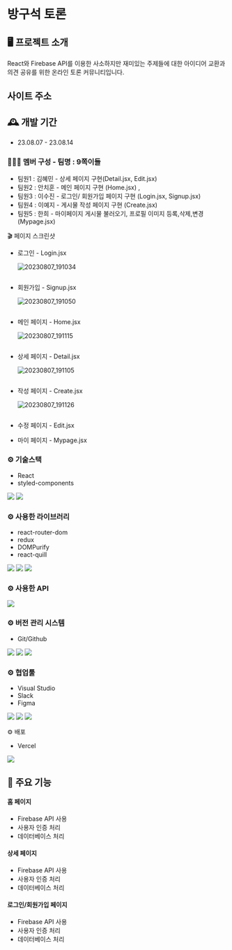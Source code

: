 # 방구석 토론

## 🖥️ 프로젝트 소개

React와 Firebase API를 이용한 사소하지만 재미있는 주제들에 대한 아이디어 교환과 의견 공유를 위한 온라인 토론 커뮤니티입니다.

## 사이트 주소

## 🕰️ 개발 기간

- 23.08.07 - 23.08.14

### 🧑‍🤝‍🧑 멤버 구성 - 팀명 : 9쪽이들

- 팀원1 : 김혜민 - 상세 페이지 구현(Detail.jsx, Edit.jsx)
- 팀원2 : 안치훈 - 메인 페이지 구현 (Home.jsx) ,
- 팀원3 : 이수진 - 로그인/ 회원가입 페이지 구현 (Login.jsx, Signup.jsx)
- 팀원4 : 이예지 - 게시물 작성 페이지 구현 (Create.jsx)
- 팀원5 : 한희 - 마이페이지 게시물 불러오기, 프로필 이미지 등록,삭제,변경 (Mypage.jsx)

🎬 페이지 스크린샷

- 로그인 - Login.jsx

  ![20230807_191034](https://github.com/hyemin610/React_Team9/assets/133640361/c57a0b05-48a9-40f2-917f-e4245bfc8f22)

<img src="https://www.notion.so/d2025c70cc0841aaa2e63873db680db1?pvs=4#7f36b95d94464ac3af384472bb257e15" alt="" />

- 회원가입 - Signup.jsx

  ![20230807_191050](https://github.com/hyemin610/React_Team9/assets/133640361/41526494-76d5-4544-bc42-2970367f79d0)

<img src="https://www.notion.so/d2025c70cc0841aaa2e63873db680db1?pvs=4#9883ebdfc4364c54b490499a28941364" alt="" />

- 메인 페이지 - Home.jsx

  ![20230807_191115](https://github.com/hyemin610/React_Team9/assets/133640361/eac7a718-6d28-4c2a-a074-23c493aa0f51)

<img src="https://www.notion.so/d2025c70cc0841aaa2e63873db680db1?pvs=4#1bb190ab9c6c4a6b942549a685c86168" alt=""/>

- 상세 페이지 - Detail.jsx

  ![20230807_191105](https://github.com/hyemin610/React_Team9/assets/133640361/e34588f2-9502-4843-8032-d66fa8f94c2e)

<img src="https://www.notion.so/d2025c70cc0841aaa2e63873db680db1?pvs=4#e58501d5069c4532940426760798c285" alt=""/>

- 작성 페이지 - Create.jsx

  ![20230807_191126](https://github.com/hyemin610/React_Team9/assets/133640361/0ee6a273-ce07-41c3-b720-4a4e145ec8ac)

<img src="https://www.notion.so/d2025c70cc0841aaa2e63873db680db1?pvs=4#c561acfb3db9475fa38d0a8cebf41a88" alt=""/>

- 수정 페이지 - Edit.jsx

- 마이 페이지 - Mypage.jsx

### ⚙️ 기술스택

- React
- styled-components

<div align=“center”>
    <img src="https://img.shields.io/badge/react-61DAFB?style=for-the-badge&logo=git&logoColor=white">
    <img src="https://img.shields.io/badge/styledcomponents-DB7093?style=for-the-badge&logo=git&logoColor=white">
</div>

### ⚙️ 사용한 라이브러리

- react-router-dom
- redux
- DOMPurify
- react-quill
<div align=“center”>
  <img src="https://img.shields.io/badge/createreactapp-09D3AC?style=for-the-badge&logo=git&logoColor=white">
  <img src="https://img.shields.io/badge/redux-764ABC?style=for-the-badge&logo=git&logoColor=white">  
  <img src="https://img.shields.io/badge/reactrouter-CA4245?style=for-the-badge&logo=git&logoColor=white">
</div>

### ⚙️ 사용한 API

<div align=“center”>
 <img src="https://img.shields.io/badge/firebase-FFCA28?style=for-the-badge&logo=git&logoColor=white">
</div>

### ⚙️ 버전 관리 시스템

- Git/Github
<div align=“center”>
 <img src="https://img.shields.io/badge/git-F05032?style=for-the-badge&logo=git&logoColor=white">
 <img src="https://img.shields.io/badge/github-181717?style=for-the-badge&logo=github&logoColor=white">
 <img src="https://img.shields.io/badge/sourcetree-0052CC?style=for-the-badge&logo=github&logoColor=white">
</div>

### ⚙️ 협업툴

- Visual Studio
- Slack
- Figma
<div align=“center”>
 <img src="https://img.shields.io/badge/visualstudio-5C2D91?style=for-the-badge&logo=visualstudio&logoColor=white">
 <img src="https://img.shields.io/badge/slack-4A154B?style=for-the-badge&logo=slack&logoColor=white">
 <img src="https://img.shields.io/badge/figma-F24E1E?style=for-the-badge&logo=slack&logoColor=white">
</div>

⚙️ 배포

- Vercel
<div align=“center”>
	  <img src="https://img.shields.io/badge/vercel-000000?style=for-the-badge&logo=vercel&logoColor=white">
  </div>

## 📌 주요 기능

#### 홈 페이지

- Firebase API 사용
- 사용자 인증 처리
- 데이터베이스 처리

#### 상세 페이지

- Firebase API 사용
- 사용자 인증 처리
- 데이터베이스 처리

#### 로그인/회원가입 페이지

- Firebase API 사용
- 사용자 인증 처리
- 데이터베이스 처리
